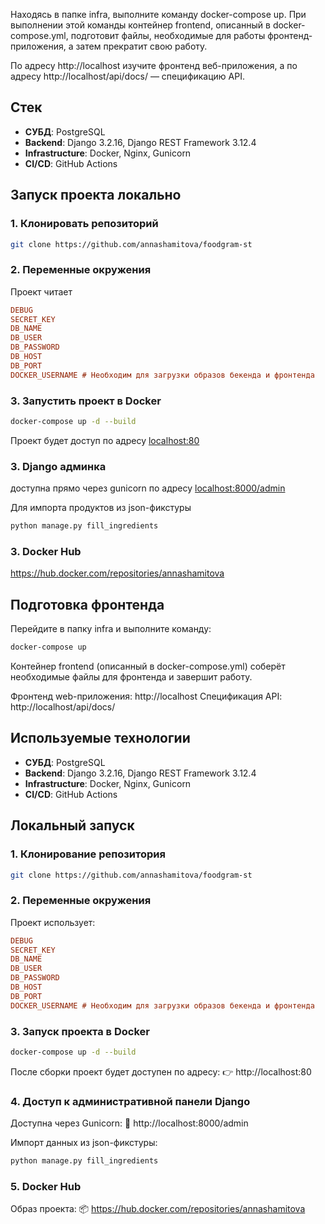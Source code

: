 Находясь в папке infra, выполните команду docker-compose up. При выполнении этой команды контейнер frontend, описанный в docker-compose.yml, подготовит файлы, необходимые для работы фронтенд-приложения, а затем прекратит свою работу.

По адресу http://localhost изучите фронтенд веб-приложения, а по адресу http://localhost/api/docs/ — спецификацию API.

## **Стек**
- **СУБД**: PostgreSQL
- **Backend**: Django 3.2.16, Django REST Framework 3.12.4
- **Infrastructure**: Docker, Nginx, Gunicorn
- **CI/CD**: GitHub Actions


## **Запуск проекта локально**

### **1. Клонировать репозиторий**
```sh
git clone https://github.com/annashamitova/foodgram-st
```
### **2. Переменные окружения**
Проект читает
```ini
DEBUG
SECRET_KEY
DB_NAME
DB_USER
DB_PASSWORD
DB_HOST
DB_PORT
DOCKER_USERNAME # Необходим для загрузки образов бекенда и фронтенда
```
### **3. Запустить проект в Docker**
```sh
docker-compose up -d --build
```
Проект будет доступ по адресу [localhost:80](http://localhost:80)
### **3. Django админка**
доступна прямо через gunicorn по адресу [localhost:8000/admin](http://localhost:8000/admin)

Для импорта продуктов из json-фикстуры
```sh
python manage.py fill_ingredients
```


### **3. Docker Hub**
https://hub.docker.com/repositories/annashamitova





## **Подготовка фронтенда**
Перейдите в папку infra и выполните команду:
```sh
docker-compose up  
```
Контейнер frontend (описанный в docker-compose.yml) соберёт необходимые файлы для фронтенда и завершит работу.

Фронтенд web-приложения: http://localhost
Спецификация API: http://localhost/api/docs/

## **Используемые технологии**
- **СУБД**: PostgreSQL
- **Backend**: Django 3.2.16, Django REST Framework 3.12.4
- **Infrastructure**: Docker, Nginx, Gunicorn
- **CI/CD**: GitHub Actions

 
## **Локальный запуск**

### **1. Клонирование репозитория**
```sh
git clone https://github.com/annashamitova/foodgram-st
```
### **2. Переменные окружения**
Проект использует:
```ini
DEBUG
SECRET_KEY
DB_NAME
DB_USER
DB_PASSWORD
DB_HOST
DB_PORT
DOCKER_USERNAME # Необходим для загрузки образов бекенда и фронтенда
```
### **3. Запуск проекта в Docker**
```sh
docker-compose up -d --build
```
После сборки проект будет доступен по адресу:
👉 http://localhost:80

### **4. Доступ к административной панели Django**

Доступна через Gunicorn:
🔗 http://localhost:8000/admin

Импорт данных из json-фикстуры:
```sh
python manage.py fill_ingredients
```


### **5. Docker Hub**
Образ проекта:
📦 https://hub.docker.com/repositories/annashamitova
